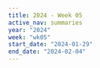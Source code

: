 ```yaml
---
title: 2024 - Week 05
active_nav: summaries
year: "2024"
week: "wk05"
start_date: "2024-01-29"
end_date: "2024-02-04"
---
```

